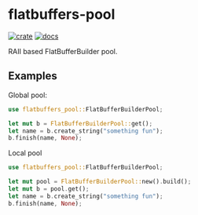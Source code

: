 # flatbuffers-pool

[![crate]](https://lib.rs/flatbuffers-pool)
[![docs]](https://docs.rs/flatbuffers-pool)

[crate]: https://img.shields.io/crates/v/flatbuffers-pool.svg
[docs]: https://docs.rs/flatbuffers-pool/badge.svg

RAII based FlatBufferBuilder pool.

## Examples

Global pool:

```rust
use flatbuffers_pool::FlatBufferBuilderPool;

let mut b = FlatBufferBuilderPool::get();
let name = b.create_string("something fun");
b.finish(name, None);
```

Local pool

```rust
use flatbuffers_pool::FlatBufferBuilderPool;

let mut pool = FlatBufferBuilderPool::new().build();
let mut b = pool.get();
let name = b.create_string("something fun");
b.finish(name, None);
```
